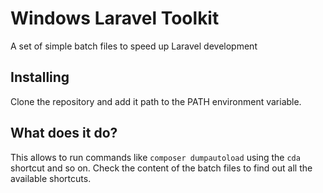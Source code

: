 # Windows Laravel Toolkit

A set of simple batch files to speed up Laravel development

## Installing

Clone the repository and add it path to the PATH environment variable.

## What does it do?

This allows to run commands like `composer dumpautoload` using the `cda` shortcut and so on.
Check the content of the batch files to find out all the available shortcuts.
